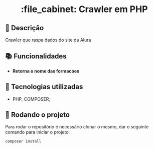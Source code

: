 <h1 align="center">:file_cabinet: Crawler em PHP</h1>

## :memo: Descrição
Crawler que raspa dados do site da Alura

## :books: Funcionalidades
* <b>Retorna o nome das formacoes</b>

## :wrench: Tecnologias utilizadas
* PHP, COMPOSER;

## :rocket: Rodando o projeto
Para rodar o repositório é necessário clonar o mesmo, dar o seguinte comando para iniciar o projeto:
```
composer install
```


